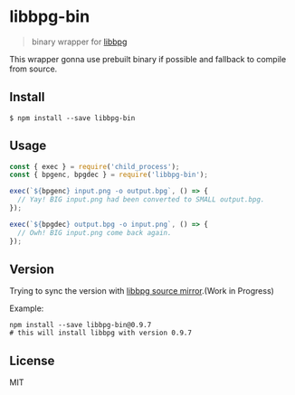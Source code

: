 # libbpg-bin

> binary wrapper for [libbpg](http://bellard.org/bpg/)

This wrapper gonna use prebuilt binary if possible and fallback to compile from source.

## Install

```
$ npm install --save libbpg-bin
```


## Usage

```js
const { exec } = require('child_process');
const { bpgenc, bpgdec } = require('libbpg-bin');

exec(`${bpgenc} input.png -o output.bpg`, () => {
  // Yay! BIG input.png had been converted to SMALL output.bpg.
});

exec(`${bpgdec} output.bpg -o input.png`, () => {
  // Owh! BIG input.png come back again.
});
```

## Version
Trying to sync the version with [libbpg source mirror](https://github.com/mirrorer/libbpg).(Work in Progress)

Example:
```shell
npm install --save libbpg-bin@0.9.7
# this will install libbpg with version 0.9.7
```

## License

MIT